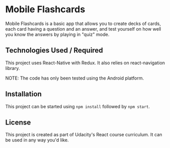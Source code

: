 # Mobile Flashcards

Mobile Flashcards is a basic app that allows you to create decks of cards, each card having a question and an answer, and test yourself on how well you know the answers by playing in "quiz" mode.

## Technologies Used / Required

This project uses React-Native with Redux. It also relies on react-navigation library.

NOTE: The code has only been tested using the Android platform.

## Installation

This project can be started using `npm install` followed by `npm start`.

## License

This project is created as part of Udacity's React course curriculum. It can be used in any way you'd like.
